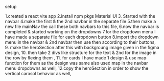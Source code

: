 setup

1.created a react vite app
2.install npm pkgs Material UI
3. Started with the navbar
4.make the first & the 2nd navbar in the separate file
5.then make a new file mainNav the call these both navbars to this file,
6.now the navbar is completed & started working on the dropdowns 
7.for the dropdown menu I have made a separate file for each dropdown button
8.import the dropdown menu in the navbar & 2nd navbar then use then according to their buttons,
9. make the heroSection after this with backgroung image given in the figma design,
10. then take 2 divs like structure for the text & 2nd for the image in the row by flexing them ,
11. for cards I have made 1 design & use map function for them as the design was same also used map in the navbar menu dropdowns as well,
12.copy the heroSection in order to show the vertical carosol behavior as well,